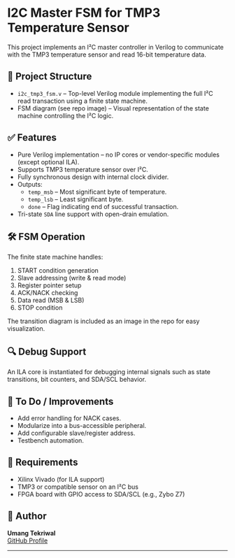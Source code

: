 # I2C Master FSM for TMP3 Temperature Sensor

This project implements an I²C master controller in Verilog to communicate with the TMP3 temperature sensor and read 16-bit temperature data.

## 📁 Project Structure

- `i2c_tmp3_fsm.v` – Top-level Verilog module implementing the full I²C read transaction using a finite state machine.
- FSM diagram (see repo image) – Visual representation of the state machine controlling the I²C logic.

## ✅ Features

- Pure Verilog implementation – no IP cores or vendor-specific modules (except optional ILA).
- Supports TMP3 temperature sensor over I²C.
- Fully synchronous design with internal clock divider.
- Outputs:
  - `temp_msb` – Most significant byte of temperature.
  - `temp_lsb` – Least significant byte.
  - `done` – Flag indicating end of successful transaction.
- Tri-state `SDA` line support with open-drain emulation.

## 🛠️ FSM Operation

The finite state machine handles:
1. START condition generation
2. Slave addressing (write & read mode)
3. Register pointer setup
4. ACK/NACK checking
5. Data read (MSB & LSB)
6. STOP condition

The transition diagram is included as an image in the repo for easy visualization.

## 🔍 Debug Support

An ILA core is instantiated for debugging internal signals such as state transitions, bit counters, and SDA/SCL behavior.

## 🧪 To Do / Improvements

- Add error handling for NACK cases.
- Modularize into a bus-accessible peripheral.
- Add configurable slave/register address.
- Testbench automation.

## 🧰 Requirements

- Xilinx Vivado (for ILA support)
- TMP3 or compatible sensor on an I²C bus
- FPGA board with GPIO access to SDA/SCL (e.g., Zybo Z7)

## 🔗 Author

**Umang Tekriwal**  
[GitHub Profile](https://github.com/UMANGTEK)

---

